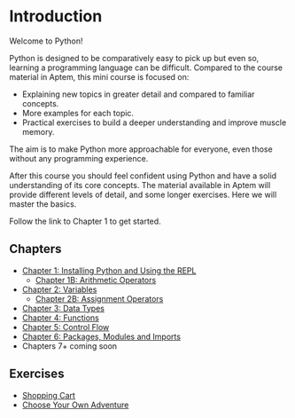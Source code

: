 # Introduction

Welcome to Python!

Python is designed to be comparatively easy to pick up but even so, learning a programming language can be difficult. Compared to the course material in Aptem, this mini course is focused on:

- Explaining new topics in greater detail and compared to familiar concepts.
- More examples for each topic.
- Practical exercises to build a deeper understanding and improve muscle memory.

The aim is to make Python more approachable for everyone, even those without any programming experience.

After this course you should feel confident using Python and have a solid understanding of its core concepts. The material available in Aptem will provide different levels of detail, and some longer exercises. Here we will master the basics.

Follow the link to Chapter 1 to get started.

## Chapters

- [Chapter 1: Installing Python and Using the REPL](./01_installing_python_and_using_the_REPL.md)
  - [Chapter 1B: Arithmetic Operators](./01B_arithmetic_operators.md)
- [Chapter 2: Variables](./02_variables.md)
  - [Chapter 2B: Assignment Operators](./02B_assignment_operators.md)
- [Chapter 3: Data Types](./03_data_types.md)
- [Chapter 4: Functions](./04_functions.md)
- [Chapter 5: Control Flow](./05_control_flow.md)
- [Chapter 6: Packages, Modules and Imports](./06_packages_and_imports.md)
- Chapters 7+ coming soon

## Exercises

- [Shopping Cart](./Exercises/03_shopping_cart.md)
- [Choose Your Own Adventure](./Exercises/06_adventure_game.md)